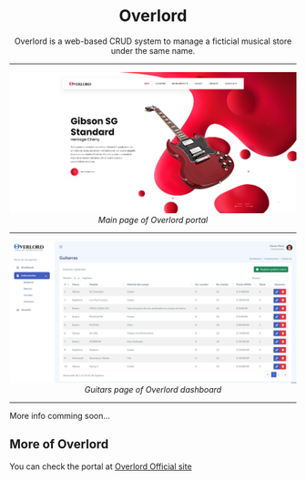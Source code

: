<div align="center">

# Overlord

Overlord is a web-based CRUD system to manage a ficticial musical store under the same name.

---

![Main page of Overlord portal](main-portal-page.png)
*Main page of Overlord portal*

---

![Guitars page of Overlord dashboard](guitar-dashboard-page.png)
*Guitars page of Overlord dashboard*

</div>

---

More info comming soon...

## More of Overlord

You can check the portal at [Overlord Official site](https://overlordmusic.000webhostapp.com/)